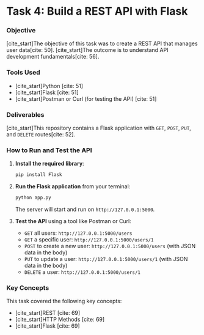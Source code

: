 # Task 4: Build a REST API with Flask

### Objective
[cite_start]The objective of this task was to create a REST API that manages user data[cite: 50]. [cite_start]The outcome is to understand API development fundamentals[cite: 56].

### Tools Used
* [cite_start]Python [cite: 51]
* [cite_start]Flask [cite: 51]
* [cite_start]Postman or Curl (for testing the API) [cite: 51]

### Deliverables
[cite_start]This repository contains a Flask application with `GET`, `POST`, `PUT`, and `DELETE` routes[cite: 52].

### How to Run and Test the API
1.  **Install the required library**:
    ```bash
    pip install Flask
    ```
2.  **Run the Flask application** from your terminal:
    ```bash
    python app.py
    ```
    The server will start and run on `http://127.0.0.1:5000`.

3.  **Test the API** using a tool like Postman or Curl:
    * `GET` all users: `http://127.0.0.1:5000/users`
    * `GET` a specific user: `http://127.0.0.1:5000/users/1`
    * `POST` to create a new user: `http://127.0.0.1:5000/users` (with JSON data in the body)
    * `PUT` to update a user: `http://127.0.0.1:5000/users/1` (with JSON data in the body)
    * `DELETE` a user: `http://127.0.0.1:5000/users/1`

### Key Concepts
This task covered the following key concepts:
* [cite_start]REST [cite: 69]
* [cite_start]HTTP Methods [cite: 69]
* [cite_start]Flask [cite: 69]
